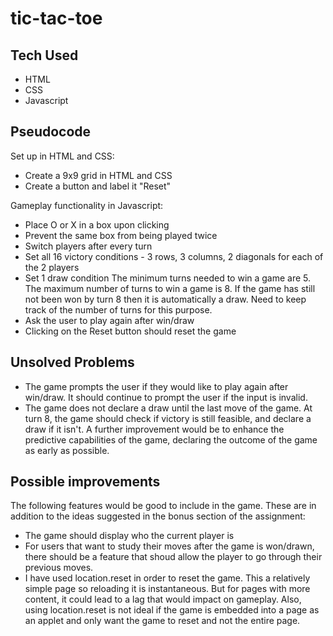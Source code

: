 # tic-tac-toe

## Tech Used
* HTML
* CSS
* Javascript

## Pseudocode
Set up in HTML and CSS:
* Create a 9x9 grid in HTML and CSS
* Create a button and label it "Reset"

Gameplay functionality in Javascript:
* Place O or X in a box upon clicking
* Prevent the same box from being played twice
* Switch players after every turn
* Set all 16 victory conditions - 3 rows, 3 columns, 2 diagonals for each of the 2 players
* Set 1 draw condition
	The minimum turns needed to win a game are 5. The maximum number of turns to win a game is 8. If the game has still not been won by turn 8 then it is      automatically a draw. Need to keep track of the number of turns for this purpose.
* Ask the user to play again after win/draw
* Clicking on the Reset button should reset the game

## Unsolved Problems
* The game prompts the user if they would like to play again after win/draw. It should continue to prompt the user if the input is invalid.
* The game does not declare a draw until the last move of the game. At turn 8, the game should check if victory is still feasible, and declare a draw if it isn't. A further improvement would be to enhance the predictive capabilities of the game, declaring the outcome of the game as early as possible.

## Possible improvements
The following features would be good to include in the game. These are in addition to the ideas suggested in the bonus section of the assignment:
* The game should display who the current player is
* For users that want to study their moves after the game is won/drawn, there should be a feature that shoud allow the player to go through their previous moves.
* I have used location.reset in order to reset the game. This a relatively simple page so reloading it is instantaneous. But for pages with more content, it could lead to a lag that would impact on gameplay. Also, using location.reset is not ideal if the game is embedded into a page as an applet and only want the game to reset and not the entire page.
